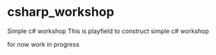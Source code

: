 # csharp_workshop
Simple c# workshop
This is playfield to construct simple c# workshop

for now work in progress
